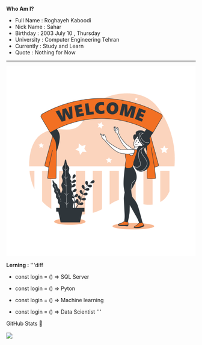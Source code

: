 **Who Am I?**
- Full Name : Roghayeh Kaboodi
- Nick Name : Sahar
- Birthday : 2003 July 10 , Thursday
- University : Computer Engineering Tehran
- Currently : Study and Learn
- Quote : Nothing for Now
---------
<img align = "center" src = "https://github.com/Roghi-Kaboodi/Roghi-Kaboodi/blob/main/Welcome-bro-752x752.png?raw=true" />

**Lerning :**
'''diff
+ const login = () => SQL Server
- const login = () => Pyton
+ const login = () => Machine learning
- const login = () => Data Scientist
'''

GitHub Stats 🚀

<img align = "center" src = "https://github-readme-stats.vercel.app/api?username=Roghi-Kaboodi&show_icons=true&theme=radical" />

